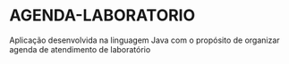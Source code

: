 # AGENDA-LABORATORIO
Aplicação desenvolvida na linguagem Java com o propósito de organizar agenda de atendimento de laboratório
